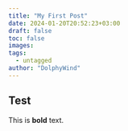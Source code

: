 ```yaml
---
title: "My First Post"
date: 2024-01-20T20:52:23+03:00
draft: false
toc: false
images:
tags:
  - untagged
author: "DolphyWind"
---
```


## Test

This is **bold** text.

